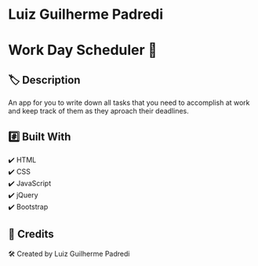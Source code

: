 # Luiz Guilherme Padredi

# Work Day Scheduler :pencil:

## :label: Description
An app for you to write down all tasks that you need to accomplish at work and keep track of them as they aproach their deadlines.

## 	:hash: Built With
:heavy_check_mark: HTML</br>
:heavy_check_mark: CSS</br>
:heavy_check_mark: JavaScript</br>
:heavy_check_mark: jQuery</br>
:heavy_check_mark: Bootstrap

<!-- ## :desktop_computer: Website
Link to Website: https://padredilg.github.io/taskmaster-pro/
</br></br>
Screenshot from Website:
![screenshot of website](./assets/images/.png)
![screenshot of website](./assets/images/.png) -->

## :clap: Credits

:hammer_and_wrench: Created by Luiz Guilherme Padredi